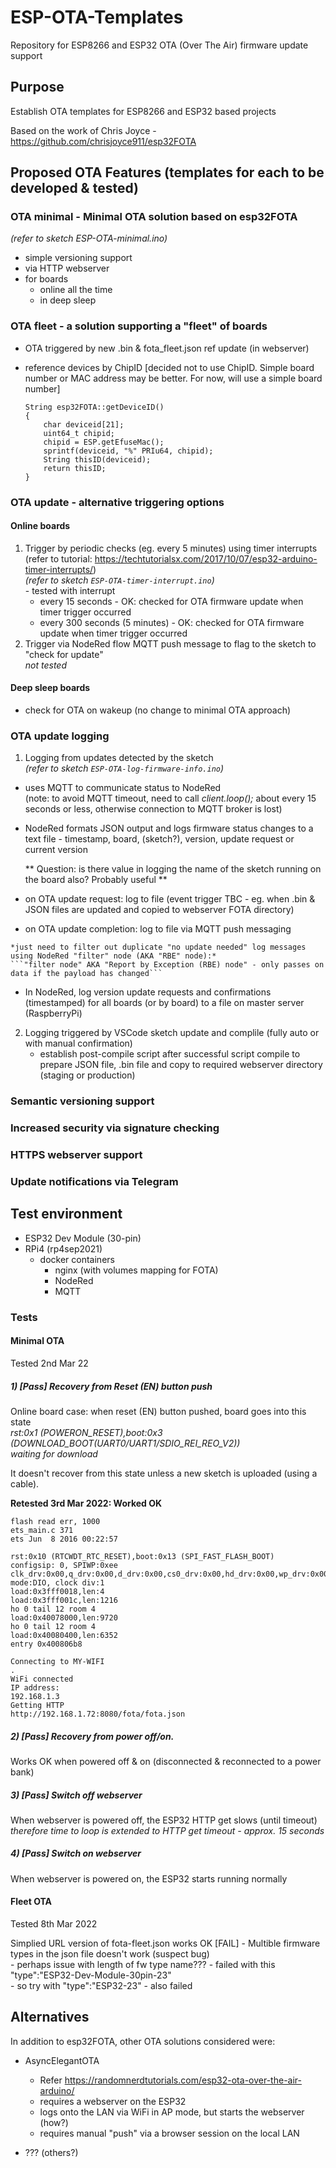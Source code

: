 # ESP-OTA-Templates
Repository for ESP8266 and ESP32 OTA (Over The Air) firmware update support

## Purpose
Establish OTA templates for ESP8266 and ESP32 based projects

Based on the work of Chris Joyce - https://github.com/chrisjoyce911/esp32FOTA


## Proposed OTA Features (templates for each to be developed & tested)
### OTA minimal - Minimal OTA solution based on esp32FOTA   
*(refer to sketch ESP-OTA-minimal.ino)*
  - simple versioning support
  - via HTTP webserver
  - for boards
    - online all the time
    - in deep sleep 


### OTA fleet - a solution supporting a "fleet" of boards
  - OTA triggered by new .bin & fota_fleet.json ref update (in webserver)

  - reference devices by ChipID 
  [decided not to use ChipID.  Simple board number or MAC address may be better.  For now, will use a simple board number]

        String esp32FOTA::getDeviceID()
        {
            char deviceid[21];
            uint64_t chipid;
            chipid = ESP.getEfuseMac();
            sprintf(deviceid, "%" PRIu64, chipid);
            String thisID(deviceid);
            return thisID;
        }



### OTA update - alternative triggering options
#### Online boards
  1. Trigger by periodic checks (eg. every 5 minutes) using timer interrupts  (refer to tutorial: https://techtutorialsx.com/2017/10/07/esp32-arduino-timer-interrupts/)  
    *(refer to sketch ```ESP-OTA-timer-interrupt.ino```)*        
    - tested with interrupt          
      - every 15 seconds - OK: checked for OTA firmware update when timer trigger occurred          
      - every 300 seconds (5 minutes) - OK: checked for OTA firmware update when timer trigger occurred
  2. Trigger via NodeRed flow MQTT push message to flag to the sketch to "check for update"  
    *not tested*


#### Deep sleep boards

  - check for OTA on wakeup (no change to minimal OTA approach)


### OTA update logging

  1. Logging from updates detected by the sketch  
  *(refer to sketch ```ESP-OTA-log-firmware-info.ino```)*  
  
   - uses MQTT to communicate status to NodeRed      
    (note: to avoid MQTT timeout, need to call *client.loop();* about every 15 seconds or less, otherwise connection to MQTT broker is lost)  
    
   - NodeRed formats JSON output and logs firmware status changes to a text file - timestamp, board, (sketch?), version, update request or current version  

     ** Question:  is there value in logging the name of the sketch running on the board also?  Probably useful **  

   - on OTA update request: log to file  (event trigger TBC - eg. when .bin & JSON files are updated and copied to webserver FOTA directory)  
    
   - on OTA update completion: log to file via MQTT push messaging   
    
    *just need to filter out duplicate "no update needed" log messages using NodeRed "filter" node (AKA "RBE" node):*   
    ```"filter node" AKA "Report by Exception (RBE) node" - only passes on data if the payload has changed```  
       
   - In NodeRed, log version update requests and confirmations (timestamped) for all boards (or by board) to a file on master server (RaspberryPi)  

  2. Logging triggered by VSCode sketch update and complile (fully auto or with manual confirmation)  
     - establish post-compile script after successful script compile to prepare JSON file, .bin file and copy to required webserver directory 
      (staging or production)


### Semantic versioning support   

### Increased security via signature checking

### HTTPS webserver support 

### Update notifications via Telegram


## Test environment
- ESP32 Dev Module (30-pin)  
- RPi4 (rp4sep2021) 
    - docker containers
        - nginx (with volumes mapping for FOTA)
        - NodeRed
        - MQTT

        
### Tests

#### Minimal OTA
Tested 2nd Mar 22

##### 1) [Pass] Recovery from Reset (EN) button push  
Online board case:  when reset (EN) button pushed, board goes into this state  
  *rst:0x1 (POWERON_RESET),boot:0x3 (DOWNLOAD_BOOT(UART0/UART1/SDIO_REI_REO_V2))*  
  *waiting for download*

It doesn't recover from this state unless a new sketch is uploaded (using a cable).

**Retested 3rd Mar 2022:  Worked OK**
```rst:0x1 (POWERON_RESET),boot:0x13 (SPI_FAST_FLASH_BOOT)
flash read err, 1000
ets_main.c 371
ets Jun  8 2016 00:22:57

rst:0x10 (RTCWDT_RTC_RESET),boot:0x13 (SPI_FAST_FLASH_BOOT)
configsip: 0, SPIWP:0xee
clk_drv:0x00,q_drv:0x00,d_drv:0x00,cs0_drv:0x00,hd_drv:0x00,wp_drv:0x00
mode:DIO, clock div:1
load:0x3fff0018,len:4
load:0x3fff001c,len:1216
ho 0 tail 12 room 4
load:0x40078000,len:9720
ho 0 tail 12 room 4
load:0x40080400,len:6352
entry 0x400806b8

Connecting to MY-WIFI
.
WiFi connected
IP address:
192.168.1.3
Getting HTTP
http://192.168.1.72:8080/fota/fota.json
```


##### 2) [Pass] Recovery from power off/on.
Works OK when powered off & on (disconnected & reconnected to a power bank)

##### 3) [Pass] Switch off webserver
When webserver is powered off, the ESP32 HTTP get slows (until timeout)
*therefore time to loop is extended to HTTP get timeout - approx. 15 seconds*

##### 4) [Pass] Switch on webserver
When webserver is powered on, the ESP32 starts running normally


#### Fleet OTA
Tested 8th Mar 2022

Simplied URL version of fota-fleet.json works OK
[FAIL] - Multible firmware types in the json file doesn't work (suspect bug)  
      - perhaps issue with length of fw type name???
         - failed with this "type":"ESP32-Dev-Module-30pin-23"  
            - so try with "type":"ESP32-23"  - also failed




## Alternatives
In addition to esp32FOTA, other OTA solutions considered were:
- AsyncElegantOTA
  - Refer https://randomnerdtutorials.com/esp32-ota-over-the-air-arduino/
  - requires a webserver on the ESP32
  - logs onto the LAN via WiFi in AP mode, but starts the webserver (how?)
  - requires manual "push" via a browser session on the local LAN

- ???  (others?)  

